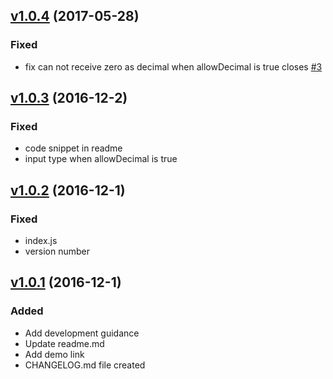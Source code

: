 <a name="1.0.4"></a>
## [v1.0.4](https://github.com/changLiuUNSW/angular-numeric-input/compare/1.0.3...1.0.4) (2017-05-28)

### Fixed

- fix can not receive zero as decimal when allowDecimal is true closes [#3](https://github.com/changLiuUNSW/angular-numeric-input/issues/3)

<a name="1.0.3"></a>
## [v1.0.3](https://github.com/changLiuUNSW/angular-numeric-input/compare/1.0.2...1.0.3) (2016-12-2)

### Fixed

- code snippet in readme
- input type when allowDecimal is true

<a name="1.0.2"></a>
## [v1.0.2](https://github.com/changLiuUNSW/angular-numeric-input/compare/1.0.1...1.0.2) (2016-12-1)

### Fixed

- index.js
- version number

<a name="1.0.1"></a>

## [v1.0.1](https://github.com/changLiuUNSW/angular-numeric-input/compare/1.0.0...1.0.1) (2016-12-1)

### Added

- Add development guidance
- Update readme.md
- Add demo link
- CHANGELOG.md file created

